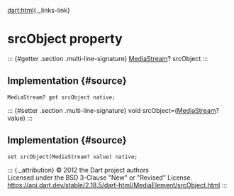 [dart:html](../../dart-html/dart-html-library){._links-link}

srcObject property
==================

::: {#getter .section .multi-line-signature}
[MediaStream](../mediastream-class)? srcObject
:::

Implementation {#source}
--------------

``` {.language-dart data-language="dart"}
MediaStream? get srcObject native;
```

::: {#setter .section .multi-line-signature}
void srcObject=([MediaStream](../mediastream-class)? value)
:::

Implementation {#source}
--------------

``` {.language-dart data-language="dart"}
set srcObject(MediaStream? value) native;
```

::: {._attribution}
© 2012 the Dart project authors\
Licensed under the BSD 3-Clause \"New\" or \"Revised\" License.\
<https://api.dart.dev/stable/2.18.5/dart-html/MediaElement/srcObject.html>
:::
